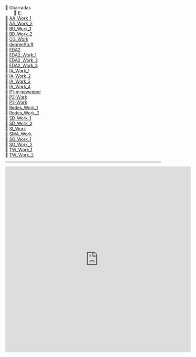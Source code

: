 📂 Gbarradas  
&emsp;&emsp;📂 [EI](UE/EI)  
📂 [AA_Work_1](AA_Work_1)  
📂 [AA_Work_2](AA_Work_2)  
📂 [BD_Work_1](BD_Work_1)  
📂 [BD_Work_2](BD_Work_2)    
📂 [CG_Work](CG-Work/)  
📂 [degreeStuff](degreeStuff)  
📂 [EDA2](EDA2)  
📂 [EDA2_Work_1](EDA2_Work_1)  
📂 [EDA2_Work_2](EDA2_Work_2)  
📂 [EDA2_Work_3](EDA2_Work_3)  
📂 [IA_Work_1](IA_Work_1)  
📂 [IA_Work_2](IA_Work_2)  
📂 [IA_Work_3](IA_Work_3)  
📂 [IA_Work_4](IA_Work_4)  
📂 [P1-mineweeper](P1-mineweeper)    
📂 [P2-Work](P2-Work)  
📂 [P3-Work](P3-Work)  
📂 [Redes_Work_1](Redes_Work_1)  
📂 [Redes_Work_2](Redes_Work_2)  
📂 [SD_Work_1](SD_Work_1)   
📂 [SD_Work_2](SD_Work_2)  
📂 [SI_Work](SI_Work)   
📂 [SMA_Work](SMA_Work)  
📂 [SO_Work_1](https://github.com/GBarradas/SO_Work_2)   
📂 [SO_Work_2](SO_Work_2)   
📂 [TW_Work_1](TW_Work_1)  
📂 [TW_Work_2](TW_Work_2)  

---

<iframe width="600" height="600" src="https://ionicabizau.github.io/github-profile-languages/api.html?Gbarradas" frameborder="0"></iframe>



